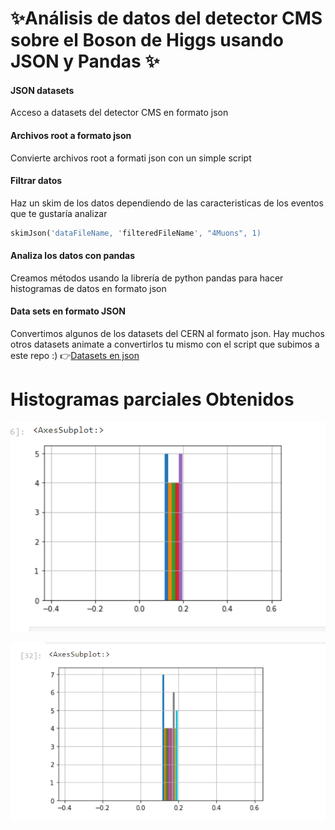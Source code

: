 # ✨Análisis de datos del detector CMS sobre el Boson de Higgs usando JSON y Pandas **✨**

#### JSON datasets
Acceso a datasets del detector CMS en formato json

####  Archivos root a formato json
Convierte archivos root a formati json con un simple script

#### Filtrar datos
Haz un skim de los datos dependiendo de las caracteristicas de los eventos que te gustaría analizar
```python
skimJson('dataFileName, 'filteredFileName', "4Muons", 1)
```

#### Analiza los datos con pandas
Creamos métodos usando la librería de python pandas para hacer histogramas de datos en formato json

#### Data sets en formato JSON
Convertimos algunos de los datasets del CERN al formato json. Hay muchos otros datasets animate a convertirlos tu mismo con el script que subimos a este repo :)
👉​[Datasets en json](http://https://drive.google.com/drive/folders/1a2u7wCwk-tn0uXSN_nuk9Gwb40Xr2dvi?usp=sharing "Datasets en json")

# Histogramas parciales Obtenidos

![Histograma](https://github.com/charmquarks/Boson-de-Higgs/blob/main/imagen_2022-05-08_112934025.png)

![Histograma](https://github.com/charmquarks/Boson-de-Higgs/blob/main/imagen_2022-05-08_112942787.png)
